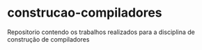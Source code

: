 # construcao-compiladores
Repositorio contendo os trabalhos realizados para a disciplina de construção de compiladores
